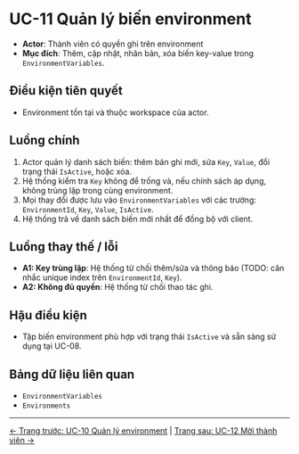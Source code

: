 # UC-11 Quản lý biến environment

- **Actor**: Thành viên có quyền ghi trên environment
- **Mục đích**: Thêm, cập nhật, nhân bản, xóa biến key-value trong `EnvironmentVariables`.

## Điều kiện tiên quyết
- Environment tồn tại và thuộc workspace của actor.

## Luồng chính
1. Actor quản lý danh sách biến: thêm bản ghi mới, sửa `Key`, `Value`, đổi trạng thái `IsActive`, hoặc xóa.
2. Hệ thống kiểm tra `Key` không để trống và, nếu chính sách áp dụng, không trùng lặp trong cùng environment.
3. Mọi thay đổi được lưu vào `EnvironmentVariables` với các trường: `EnvironmentId`, `Key`, `Value`, `IsActive`.
4. Hệ thống trả về danh sách biến mới nhất để đồng bộ với client.

## Luồng thay thế / lỗi
- **A1: Key trùng lặp**: Hệ thống từ chối thêm/sửa và thông báo (TODO: cân nhắc unique index trên `EnvironmentId`, `Key`).
- **A2: Không đủ quyền**: Hệ thống từ chối thao tác ghi.

## Hậu điều kiện
- Tập biến environment phù hợp với trạng thái `IsActive` và sẵn sàng sử dụng tại UC-08.

## Bảng dữ liệu liên quan
- `EnvironmentVariables`
- `Environments`
---
[← Trang trước: UC-10 Quản lý environment](UC-10_ManageEnvironments.md) | [Trang sau: UC-12 Mời thành viên →](UC-12_InviteMember.md)

